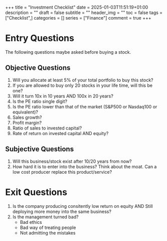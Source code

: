 +++
title = "Investment Checklist"
date = 2025-01-03T11:51:19+01:00
description = ""
draft = false
subtitle = ""
header_img = ""
toc = false
tags = ["Checklist",]
categories = []
series = ["Finance"]
comment = true
+++

# Entry Questions
The following questions maybe asked before buying a stock.

## Objective Questions
1. Will you allocate at least 5% of your total portfolio to buy this stock?
0. If you are allowed to buy only 20 stocks in your life time, will this be one?
0. Will it turn 10x in 10 years AND 100x in 20 years?
0. Is the PE ratio single digit?
0. Is the PE ratio lower than that of the market (S&P500 or Nasdaq100 or equivalent)?
0. Sales growth?
0. Profit margin?
0. Ratio of sales to invested capital?
0. Rate of return on invested capital AND equity?

## Subjective Questions
1. Will this business/stock exist after 10/20 years from now?
0. How hard it is to enter into the business? Think about the moat. Can a low cost producer replace this product/service?

# Exit Questions
1. Is the company producing consitently low return on equity AND Still deploying more money into the same business?
0. Is the management turned bad?  
   * Bad ethics
   * Bad way of treating people
   * Not admitting the mistakes
